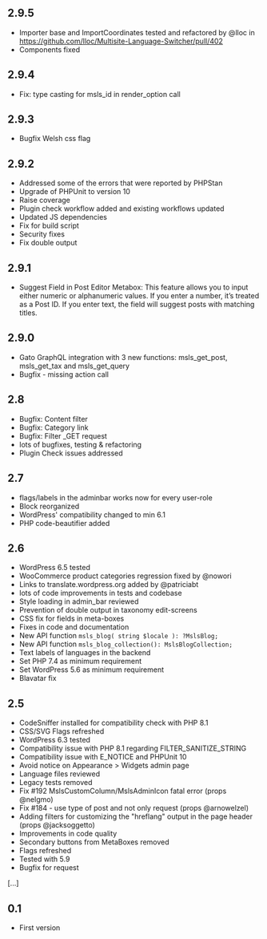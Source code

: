 ## 2.9.5
* Importer base and ImportCoordinates tested and refactored by @lloc in https://github.com/lloc/Multisite-Language-Switcher/pull/402
* Components fixed

## 2.9.4
* Fix: type casting for msls_id in render_option call

## 2.9.3
* Bugfix Welsh css flag

## 2.9.2
* Addressed some of the errors that were reported by PHPStan
* Upgrade of PHPUnit to version 10
* Raise coverage
* Plugin check workflow added and existing workflows updated
* Updated JS dependencies
* Fix for build script
* Security fixes
* Fix double output

## 2.9.1
* Suggest Field in Post Editor Metabox: This feature allows you to input either numeric or alphanumeric values. If you enter a number, it’s treated as a Post ID. If you enter text, the field will suggest posts with matching titles.

## 2.9.0
* Gato GraphQL integration with 3 new functions: msls_get_post, msls_get_tax and msls_get_query
* Bugfix - missing action call 

## 2.8
* Bugfix: Content filter
* Bugfix: Category link
* Bugfix: Filter _GET request
* lots of bugfixes, testing & refactoring
* Plugin Check issues addressed

## 2.7
* flags/labels in the adminbar works now for every user-role
* Block reorganized
* WordPress' compatibility changed to min 6.1
* PHP code-beautifier added

## 2.6
* WordPress 6.5 tested
* WooCommerce product categories regression fixed by @nowori
* Links to translate.wordpress.org added by @patriciabt
* lots of code improvements in tests and codebase
* Style loading in admin_bar reviewed
* Prevention of double output in taxonomy edit-screens
* CSS fix for fields in meta-boxes
* Fixes in code and documentation
* New API function `msls_blog( string $locale ): ?MslsBlog;`
* New API function `msls_blog_collection(): MslsBlogCollection;`
* Text labels of languages in the backend
* Set PHP 7.4 as minimum requirement
* Set WordPress 5.6 as minimum requirement
* Blavatar fix 

## 2.5
* CodeSniffer installed for compatibility check with PHP 8.1
* CSS/SVG Flags refreshed
* WordPress 6.3 tested
* Compatibility issue with PHP 8.1 regarding FILTER_SANITIZE_STRING
* Compatibility issue with E_NOTICE and PHPUnit 10
* Avoid notice on Appearance > Widgets admin page
* Language files reviewed
* Legacy tests removed
* Fix #192 MslsCustomColumn/MslsAdminIcon fatal error (props @nelgmo)
* Fix #184 - use type of post and not only request (props @arnowelzel)
* Adding filters for customizing the "hreflang" output in the page header (props @jacksoggetto)
* Improvements in code quality
* Secondary buttons from MetaBoxes removed
* Flags refreshed
* Tested with 5.9
* Bugfix for request

[...]

## 0.1
* First version

